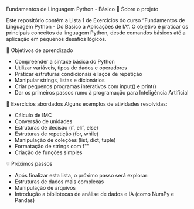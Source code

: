 Fundamentos de Linguagem Python - Básico
📘 Sobre o projeto

Este repositório contém a Lista 1 de Exercícios do curso “Fundamentos de Linguagem Python - Do Básico a Aplicações de IA”.
O objetivo é praticar os principais conceitos da linguagem Python, desde comandos básicos até a aplicação em pequenos desafios lógicos.

🎯 Objetivos de aprendizado
- Compreender a sintaxe básica do Python
- Utilizar variáveis, tipos de dados e operadores
- Praticar estruturas condicionais e laços de repetição
- Manipular strings, listas e dicionários
- Criar pequenos programas interativos com input() e print()
- Dar os primeiros passos rumo à programação para Inteligência Artificial

🧩 Exercícios abordados
Alguns exemplos de atividades resolvidas:
- Cálculo de IMC
- Conversão de unidades
- Estruturas de decisão (if, elif, else)
- Estruturas de repetição (for, while)
- Manipulação de coleções (list, dict, tuple)
- Formatação de strings com f""
- Criação de funções simples

💡 Próximos passos
- Após finalizar esta lista, o próximo passo será explorar:
- Estruturas de dados mais complexas
- Manipulação de arquivos
- Introdução a bibliotecas de análise de dados e IA (como NumPy e Pandas)
